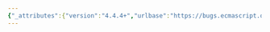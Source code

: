 ```yaml
---
{"_attributes":{"version":"4.4.4+","urlbase":"https://bugs.ecmascript.org/","maintainer":"dherman@mozilla.com"},"bug":{"bug_id":1882,"creation_ts":"2013-09-02 01:45:00 -0700","short_desc":"15.4.3.10: Missing count = max(count, 0) step","delta_ts":"2013-09-27 14:47:45 -0700","product":"Draft for 6th Edition","component":"technical issue","version":"Rev 17: August 23, 2013 Draft","rep_platform":"All","op_sys":"All","bug_status":"RESOLVED","resolution":"FIXED","priority":"Normal","bug_severity":"normal","everconfirmed":true,"reporter":{"uid":"andrebargull","name":"André Bargull"},"assigned_to":{"uid":"allen","name":"Allen Wirfs-Brock"},"long_desc":[{"commentid":5294,"comment_count":0,"who":{"uid":"andrebargull","name":"André Bargull"},"bug_when":"2013-09-02 01:45:39 -0700","thetext":"15.4.3.10 Array.prototype.slice (start, end), step 13.\n\nChange to:\nLet count = max(final - k, 0)\n\nThis covers the case when `final - k` is a negative value, like in `[1,2,3].slice(1,0)`."},{"commentid":5387,"comment_count":1,"who":{"uid":"allen","name":"Allen Wirfs-Brock"},"bug_when":"2013-09-12 12:54:43 -0700","thetext":"fixed in rev19 editor's draft\n\nalso in %typedArray% slice"},{"commentid":5573,"comment_count":2,"who":{"uid":"allen","name":"Allen Wirfs-Brock"},"bug_when":"2013-09-27 14:47:45 -0700","thetext":"fixed in rev19"}]}}
---
```

